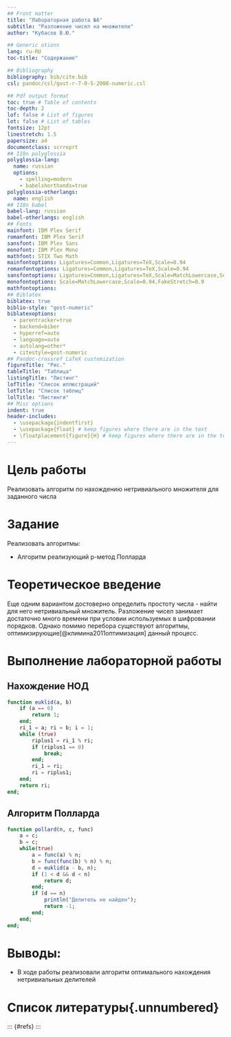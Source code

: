 ```yaml
---
## Front matter
title: "Лабораторная работа №6"
subtitle: "Разложение чисел на множители"
author: "Кубасов В.Ю."

## Generic otions
lang: ru-RU
toc-title: "Содержание"

## Bibliography
bibliography: bib/cite.bib
csl: pandoc/csl/gost-r-7-0-5-2008-numeric.csl

## Pdf output format
toc: true # Table of contents
toc-depth: 2
lof: false # List of figures
lot: false # List of tables
fontsize: 12pt
linestretch: 1.5
papersize: a4
documentclass: scrreprt
## I18n polyglossia
polyglossia-lang:
  name: russian
  options:
	- spelling=modern
	- babelshorthands=true
polyglossia-otherlangs:
  name: english
## I18n babel
babel-lang: russian
babel-otherlangs: english
## Fonts
mainfont: IBM Plex Serif
romanfont: IBM Plex Serif
sansfont: IBM Plex Sans
monofont: IBM Plex Mono
mathfont: STIX Two Math
mainfontoptions: Ligatures=Common,Ligatures=TeX,Scale=0.94
romanfontoptions: Ligatures=Common,Ligatures=TeX,Scale=0.94
sansfontoptions: Ligatures=Common,Ligatures=TeX,Scale=MatchLowercase,Scale=0.94
monofontoptions: Scale=MatchLowercase,Scale=0.94,FakeStretch=0.9
mathfontoptions:
## Biblatex
biblatex: true
biblio-style: "gost-numeric"
biblatexoptions:
  - parentracker=true
  - backend=biber
  - hyperref=auto
  - language=auto
  - autolang=other*
  - citestyle=gost-numeric
## Pandoc-crossref LaTeX customization
figureTitle: "Рис."
tableTitle: "Таблица"
listingTitle: "Листинг"
lofTitle: "Список иллюстраций"
lotTitle: "Список таблиц"
lolTitle: "Листинги"
## Misc options
indent: true
header-includes:
  - \usepackage{indentfirst}
  - \usepackage{float} # keep figures where there are in the text
  - \floatplacement{figure}{H} # keep figures where there are in the text
---
```


# Цель работы

Реализовать алгоритм по нахождению нетривиального множителя для заданного числа

# Задание

Реализовать алгоритмы:    
- Алгоритм реализующий p-метод Полларда

# Теоретическое введение

Еще одним вариантом достоверно определить простоту числа - найти для него нетривиальный множитель. Разложение чисел занимает достаточно много времени при условии используемых в шифровании порядков. Однако помимо перебора существуют алгоритмы, оптимизирующие[@климина2011оптимизация] данный процесс.

# Выполнение лабораторной работы    

## Нахождение НОД

```julia
function euklid(a, b)
    if (a == 0)
        return 1;
    end;
    ri_1 = a; ri = b; i = 1;
    while (true) 
        riplus1 = ri_1 % ri;
        if (riplus1 == 0)
            break;
        end;
        ri_1 = ri;
        ri = riplus1;
    end;
    return ri;
end;

```

## Алгоритм Полларда

```julia
function pollard(n, c, func)
    a = c;
    b = c;
    while(true)
        a = func(a) % n;
        b = func(func(b) % n) % n;
        d = euklid(a - b, n);
        if (1 < d && d < n)
            return d;
        end;
        if (d == n)
            println("Делитель не найден");
            return -1;
        end;
    end;
end;
```

# Выводы:    

- В ходе работы реализовали алгоритм оптимального нахождения нетривиальных делителей

# Список литературы{.unnumbered}

::: {#refs}
:::
